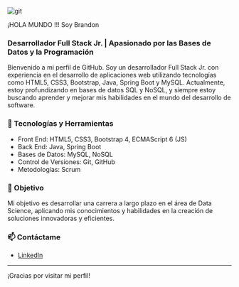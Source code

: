 ![git](https://github.com/user-attachments/assets/8bbe48d0-a5a4-46f8-ab3f-644ac8e26be4)



¡HOLA MUNDO !!!  Soy Brandon

### Desarrollador Full Stack Jr. | Apasionado por las Bases de Datos y la Programación

Bienvenido a mi perfil de GitHub. Soy un desarrollador Full Stack Jr. con experiencia en el desarrollo de aplicaciones web utilizando tecnologías como HTML5, CSS3, Bootstrap, Java, Spring Boot y MySQL. Actualmente, estoy profundizando en bases de datos SQL y NoSQL, y siempre estoy buscando aprender y mejorar mis habilidades en el mundo del desarrollo de software.

### 🔧 Tecnologías y Herramientas
- Front End: HTML5, CSS3, Bootstrap 4, ECMAScript 6 (JS)
- Back End: Java, Spring Boot
- Bases de Datos: MySQL, NoSQL
- Control de Versiones: Git, GitHub
- Metodologías: Scrum

### 🚀 Objetivo
Mi objetivo es desarrollar una carrera a largo plazo en el área de Data Science, aplicando mis conocimientos y habilidades en la creación de soluciones innovadoras y eficientes.

### 📫 Contáctame
- [LinkedIn](www.linkedin.com/in/brandonperezferrer)

---

¡Gracias por visitar mi perfil!


<!--
**ferrerbr/ferrerbr** is a ✨ _special_ ✨ repository because its `README.md` (this file) appears on your GitHub profile.

Here are some ideas to get you started:

- 🔭 I’m currently working on ...
- 🌱 I’m currently learning ...
- 👯 I’m looking to collaborate on ...
- 🤔 I’m looking for help with ...
- 💬 Ask me about ...
- 📫 How to reach me: ...
- 😄 Pronouns: ...
- ⚡ Fun fact: ...
-->
